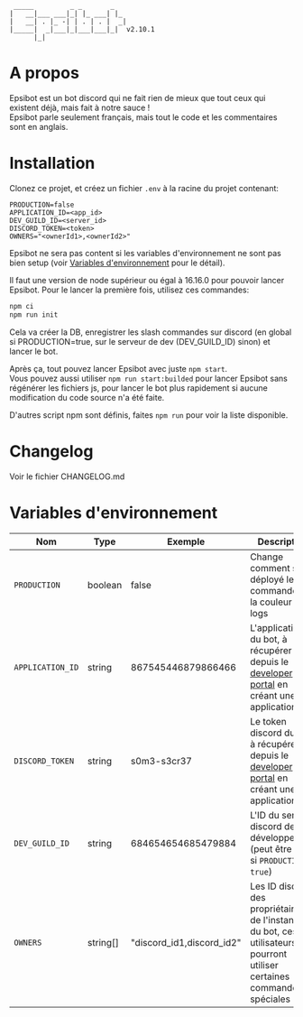 ```
 _____         _ _       _
|   __|___ ___|_| |_ ___| |_
|   __| . |_ -| | . | . |  _|
|_____|  _|___|_|___|___|_|  v2.10.1
      |_|
```

# A propos

Epsibot est un bot discord qui ne fait rien de mieux que tout ceux qui existent déjà, mais fait à notre sauce !<br>
Epsibot parle seulement français, mais tout le code et les commentaires sont en anglais.

# Installation

Clonez ce projet, et créez un fichier `.env` à la racine du projet contenant:

```env
PRODUCTION=false
APPLICATION_ID=<app_id>
DEV_GUILD_ID=<server_id>
DISCORD_TOKEN=<token>
OWNERS="<ownerId1>,<ownerId2>"
```

Epsibot ne sera pas content si les variables d'environnement ne sont pas bien setup (voir [Variables d'environnement](#variables-denvironnement) pour le détail).

Il faut une version de node supérieur ou égal à 16.16.0 pour pouvoir lancer Epsibot.
Pour le lancer la première fois, utilisez ces commandes:

```sh
npm ci
npm run init
```

Cela va créer la DB, enregistrer les slash commandes sur discord (en global si PRODUCTION=true, sur le serveur de dev (DEV_GUILD_ID) sinon) et lancer le bot.

Après ça, tout pouvez lancer Epsibot avec juste `npm start`.<br>
Vous pouvez aussi utiliser `npm run start:builded` pour lancer Epsibot sans régénérer les fichiers js, pour lancer le bot plus rapidement si aucune modification du code source n'a été faite.

D'autres script npm sont définis, faites `npm run` pour voir la liste disponible.

# Changelog

Voir le fichier CHANGELOG.md

# Variables d'environnement

| Nom              | Type     | Exemple                   | Description                                                                                                                              |
| ---------------- | -------- | ------------------------- | ---------------------------------------------------------------------------------------------------------------------------------------- |
| `PRODUCTION`     | boolean  | false                     | Change comment sont déployé les commandes et la couleur des logs                                                                         |
| `APPLICATION_ID` | string   | 867545446879866466        | L'application ID du bot, à récupérer depuis le [developer portal](https://discord.com/developers/applications) en créant une application |
| `DISCORD_TOKEN`  | string   | s0m3-s3cr37               | Le token discord du bot, à récupérer depuis le [developer portal](https://discord.com/developers/applications) en créant une application |
| `DEV_GUILD_ID`   | string   | 684654654685479884        | L'ID du serveur discord de développement (peut être vide si `PRODUCTION = true`)                                                         |
| `OWNERS`         | string[] | "discord_id1,discord_id2" | Les ID discord des propriétaires de l'instance du bot, ces utilisateurs pourront utiliser certaines commandes spéciales                  |
